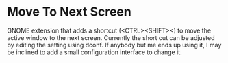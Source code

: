 # Move To Next Screen
GNOME extension that adds a shortcut (\<CTRL>\<SHIFT>\<<Page Up>) to move the active window to the next screen. Currently the short cut can be adjusted by editing the setting using dconf. If anybody but me ends up using it, I may be inclined to add a small configuration interface to change it.